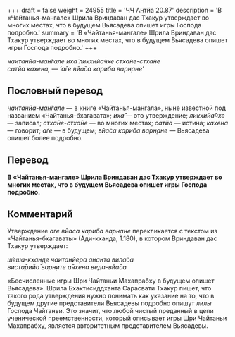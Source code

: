 +++
draft = false
weight = 24955
title = 'ЧЧ Антйа 20.87'
description = 'В «Чайтанья-мангале» Шрила Вриндаван дас Тхакур утверждает во многих местах, что в будущем Вьясадева опишет игры Господа подробно.'
summary = 'В «Чайтанья-мангале» Шрила Вриндаван дас Тхакур утверждает во многих местах, что в будущем Вьясадева опишет игры Господа подробно.'
+++

_чаитанйа-ман̇гале иха̄ ликхийа̄чхе стха̄не-стха̄не  
сатйа кахена, — ‘а̄ге вйа̄са кариба варн̣ане’_

## Пословный перевод

_чаитанйа_\-_ман̇гале_ — в книге «Чайтанья-мангала», ныне известной под названием «Чайтанья-бхагавата»; _иха̄_ — это утверждение; _ликхийа̄чхе_ — записал; _стха̄не_\-_стха̄не_ — во многих местах; _сатйа_ — истина; _кахена_ — говорит; _а̄ге_ — в будущем; _вйа̄са_ _кариба_ _варн̣ане_ — Вьясадева опишет более подробно.

## Перевод

**В «Чайтанья-мангале» Шрила Вриндаван дас Тхакур утверждает во многих местах, что в будущем Вьясадева опишет игры Господа подробно.**

## Комментарий

Утверждение _аге вйаса кариба варн̣ане_ перекликается с текстом из «Чайтанья-бхагаваты» (Ади-кханда, 1.180), в котором Вриндаван дас Тхакур утверждает:

_ш́еша-кхан̣д̣е чаитанйера ананта вила̄са  
виста̄рийа̄ варн̣ите а̄чхена веда-вйа̄са_

«Бесчисленные игры Шри Чайтаньи Махапрабху в будущем опишет Вьясадева». Шрила Бхактисиддханта Сарасвати Тхакур пишет, что такого рода утверждения нужно понимать как указание на то, что в будущем другие представители Вьясадевы подробно опишут _лилы_ Господа Чайтаньи. Это значит, что любой чистый преданный в цепи ученической преемственности, который описывает игры Шри Чайтаньи Махапрабху, является авторитетным представителем Вьясадевы.
